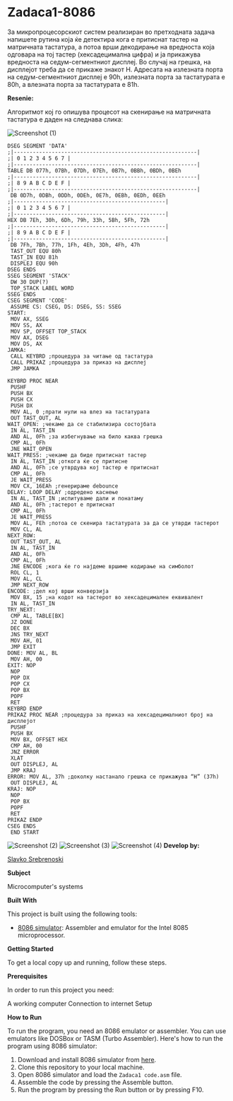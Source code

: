 # Zadaca1-8086

За микропроцесорскиот систем реализиран во претходната задача напишете рутина која ќе детектира кога е
притиснат тастер на матричната тастатура, а потоа врши декодирање на вредноста која одговара на тој тастер
(хексадецимална цифра) и ја прикажува вредноста на седум-сегментниот дисплеј. Во случај на грешка, на
дисплејот треба да се прикаже знакот H. Адресата на излезната порта на седум-сегментниот дисплеј е 90h,
излезната порта за тастатурата е 80h, а влезната порта за тастатурата е 81h. 



**Resenie:**

Алгоритмот кој го опишува процесот на скенирање на матричната тастатура е даден на следнава слика:  

![Screenshot (1)](https://github.com/slavko444/Zadaca1-8086/blob/main/Diagram%208086%201.png)

```
DSEG SEGMENT 'DATA'
;|----------------------------------------------------------|
;| 0 1 2 3 4 5 6 7 |
;|----------------------------------------------------------|
TABLE DB 077h, 07Bh, 07Dh, 07Eh, 0B7h, 0BBh, 0BDh, 0BEh
;|----------------------------------------------------------|
;| 8 9 A B C D E F |
;|----------------------------------------------------------|
 DB 0D7h, 0DBh, 0DDh, 0DEh, 0E7h, 0EBh, 0EDh, 0EEh
;|------------------------------------------------|
;| 0 1 2 3 4 5 6 7 |
;|------------------------------------------------|
HEX DB 7Eh, 30h, 6Dh, 79h, 33h, 5Bh, 5Fh, 72h
;|------------------------------------------------|
;| 8 9 A B C D E F |
;|------------------------------------------------|
 DB 7Fh, 7Bh, 77h, 1Fh, 4Eh, 3Dh, 4Fh, 47h
 TAST_OUT EQU 80h
 TAST_IN EQU 81h
 DISPLEJ EQU 90h
DSEG ENDS
SSEG SEGMENT 'STACK'
 DW 30 DUP(?)
 TOP_STACK LABEL WORD
SSEG ENDS
CSEG SEGMENT 'CODE'
 ASSUME CS: CSEG, DS: DSEG, SS: SSEG
START:
 MOV AX, SSEG
 MOV SS, AX
 MOV SP, OFFSET TOP_STACK
 MOV AX, DSEG
 MOV DS, AX
JAMKA:
 CALL KEYBRD ;процедура за читање од тастатура
 CALL PRIKAZ ;процедура за приказ на дисплеј
 JMP JAMKA

KEYBRD PROC NEAR
 PUSHF
 PUSH BX
 PUSH CX
 PUSH DX
 MOV AL, 0 ;прати нули на влез на тастатурата
 OUT TAST_OUT, AL
WAIT_OPEN: ;чекаме да се стабилизира состојбата
 IN AL, TAST_IN
 AND AL, 0Fh ;за избегнување на било каква грешка
 CMP AL, 0Fh
 JNE WAIT_OPEN
WAIT_PRESS: ;чекаме да биде притиснат тастер
 IN AL, TAST_IN ;откога ќе се притисне
 AND AL, 0Fh ;се утврдува кој тастер е притиснат
 CMP AL, 0Fh
 JE WAIT_PRESS
 MOV CX, 16EAh ;генерираме debounce
DELAY: LOOP DELAY ;одредено каснење
 IN AL, TAST_IN ;испитуваме дали и понатаму
 AND AL, 0Fh ;тастерот е притиснат
 CMP AL, 0Fh
 JE WAIT_PRESS
 MOV AL, FEh ;потоа се скенира тастатурата за да се утврди тастерот
 MOV CL, AL
NEXT_ROW:
 OUT TAST_OUT, AL
 IN AL, TAST_IN
 AND AL, 0Fh
 CMP AL, 0Fh
 JNE ENCODE ;кога ќе го најдеме вршиме кодирање на симболот
 ROL CL, 1
 MOV AL, CL
 JMP NEXT_ROW
ENCODE: ;дел кој врши конверзија
 MOV BX, 15 ;на кодот на тастерот во хексадецимален еквивалент
 IN AL, TAST_IN
TRY_NEXT:
 CMP AL, TABLE[BX]
 JZ DONE
 DEC BX
 JNS TRY_NEXT
 MOV AH, 01
 JMP EXIT
DONE: MOV AL, BL
 MOV AH, 00
EXIT: NOP
 NOP
 POP DX
 POP CX
 POP BX
 POPF
 RET
KEYBRD ENDP
PRIKAZ PROC NEAR ;процедура за приказ на хексадецималниот број на дисплејот
 PUSHF
 PUSH BX
 MOV BX, OFFSET HEX
 CMP AH, 00
 JNZ ERROR
 XLAT
 OUT DISPLEJ, AL
 JMP KRAJ
ERROR: MOV AL, 37h ;доколку настанало грешка се прикажува “H” (37h)
 OUT DISPLEJ, AL
KRAJ: NOP
 NOP
 POP BX
 POPF
 RET
PRIKAZ ENDP
CSEG ENDS
 END START 

```
 ![Screenshot (2)](https://github.com/slavko444/Zadaca1-8086/blob/main/Zadaca1.1%208086%20code.png)
 ![Screenshot (3)](https://github.com/slavko444/Zadaca1-8086/blob/main/Zadaca1.2%208086%20code.png)
 ![Screenshot (4)](https://github.com/slavko444/Zadaca1-8086/blob/main/Zadaca1.3%208086%20code.png)
**Develop by:**

[Slavko Srebrenoski ](https://github.com/slavko444)


**Subject**

Microcomputer's systems

**Built With**

This project is built using the following tools:

- [8086 simulator](https://emu8086-microprocessor-emulator.en.softonic.com/?ex=RAMP-2046.0): Assembler and emulator for the Intel 8085 microprocessor.

**Getting Started**

To get a local copy up and running, follow these steps.

**Prerequisites**

In order to run this project you need:

A working computer
Connection to internet
Setup

**How to Run**

To run the program, you need an 8086 emulator or assembler. You can use emulators like DOSBox or TASM (Turbo Assembler). Here's how to run the program using 8086 simulator:

1. Download and install 8086 simulator from [here](https://emu8086-microprocessor-emulator.en.softonic.com/?ex=RAMP-2046.0).
2. Clone this repository to your local machine.
3. Open 8086 simulator and load the `Zadaca1 code.asm` file.
4. Assemble the code by pressing the Assemble button.
5. Run the program by pressing the Run button or by pressing F10.
